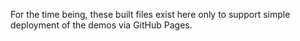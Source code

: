 For the time being, these built files exist here only to support simple
deployment of the demos via GitHub Pages.
